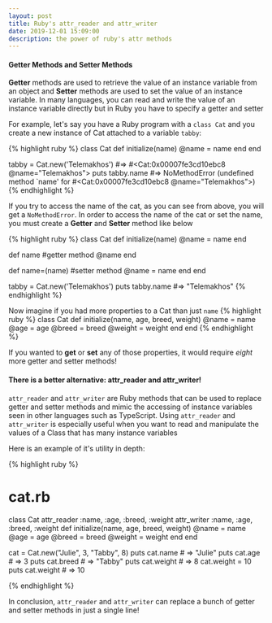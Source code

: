 ```yaml
---
layout: post
title: Ruby's attr_reader and attr_writer
date: 2019-12-01 15:09:00
description: the power of ruby's attr methods
---
```


#### Getter Methods and Setter Methods
**Getter** methods are used to retrieve the value of an instance variable from an object and **Setter** methods are used to set the value of an instance variable. In many languages, you can read and write the value of an instance variable directly but in Ruby you have to specify a getter and setter

For example, let's say you have a Ruby program with a `class Cat` and you create a new instance of Cat attached to a variable `tabby`:

{% highlight ruby %}
class Cat
  def initialize(name)
    @name = name
  end
end

tabby = Cat.new('Telemakhos') #=> #<Cat:0x00007fe3cd10ebc8 @name="Telemakhos">
puts tabby.name #=> NoMethodError (undefined method `name' for #<Cat:0x00007fe3cd10ebc8 @name="Telemakhos">)
{% endhighlight %}

If you try to access the name of the cat, as you can see from above, you will get a `NoMethodError`. In order to access the name of the cat or set the name, you must create a **Getter** and **Setter** method like below

{% highlight ruby %}
class Cat
  def initialize(name)
    @name = name
  end

  def name #getter method
    @name
  end
  
  def name=(name) #setter method
    @name = name
  end
end

tabby = Cat.new('Telemakhos')
puts tabby.name #=> "Telemakhos"
{% endhighlight %}

Now imagine if you had more properties to a Cat than just `name`
{% highlight ruby %}
class Cat
  def initialize(name, age, breed, weight)
    @name = name
    @age = age
    @breed = breed
    @weight = weight
  end
end
{% endhighlight %}

If you wanted to **get** or **set** any of those properties, it would require *eight* more getter and setter methods!

#### There is a better alternative: **attr_reader** and **attr_writer**!

`attr_reader` and `attr_writer` are Ruby methods that can be used to replace getter and setter methods and mimic the accessing of instance variables seen in other languages such as TypeScript. Using `attr_reader` and `attr_writer` is especially useful when you want to read and manipulate the values of a Class that has many instance variables

Here is an example of it's utility in depth:

{% highlight ruby %}

# cat.rb
class Cat
  attr_reader :name, :age, :breed, :weight
  attr_writer :name, :age, :breed, :weight
  def initialize(name, age, breed, weight)
    @name = name
    @age = age
    @breed = breed
    @weight = weight
  end
end

cat = Cat.new("Julie", 3, "Tabby", 8)
puts cat.name # => "Julie"
puts cat.age # => 3
puts cat.breed # => "Tabby"
puts cat.weight # => 8
cat.weight = 10
puts cat.weight # => 10

{% endhighlight %}

In conclusion, `attr_reader` and `attr_writer` can replace a bunch of getter and setter methods in just a single line!